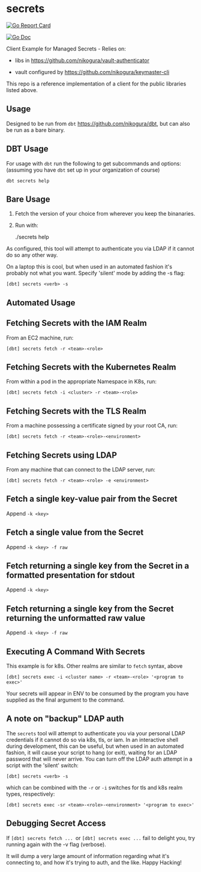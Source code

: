 # secrets

[![Go Report Card](https://goreportcard.com/badge/github.com/nikogura/secrets)](https://goreportcard.com/report/github.com/nikogura/secrets)

[![Go Doc](https://img.shields.io/badge/godoc-reference-blue.svg?style=flat-square)](http://godoc.org/github.com/nikogura/secrets/pkg/secrets)


Client Example for Managed Secrets - Relies on:

 * libs in https://github.com/nikogura/vault-authenticator
 
 * vault configured by https://github.com/nikogura/keymaster-cli

This repo is a reference implementation of a client for the public libraries listed above.

## Usage

Designed to be run from `dbt` https://github.com/nikogura/dbt, but can also be run as a bare binary.

## DBT Usage

For usage with `dbt` run the following to get subcommands and options: (assuming you have `dbt` set up in your organization of course)

    dbt secrets help
    
## Bare Usage

1. Fetch the version of your choice from wherever you keep the binanaries.

2. Run with:

    ./secrets help
    
As configured, this tool will attempt to authenticate you via LDAP if it cannot do so any other way. 

On a laptop this is cool, but when used in an automated fashion it's probably not what you want. Specify 'silent' mode by adding the -s flag:

    [dbt] secrets <verb> -s
        
## Automated Usage

## Fetching Secrets with the IAM Realm

From an EC2 machine, run:

    [dbt] secrets fetch -r <team>-<role>

## Fetching Secrets with the Kubernetes Realm

From within a pod in the appropriate Namespace in K8s, run:

    [dbt] secrets fetch -i <cluster> -r <team>-<role>
    
## Fetching Secrets with the TLS Realm

From a machine possessing a certificate signed by your root CA, run:

    [dbt] secrets fetch -r <team>-<role>-<environment>

## Fetching Secrets using LDAP

From any machine that can connect to the LDAP server, run:

`[dbt] secrets fetch -r <team>-<role> -e <environment>`

## Fetch a single key-value pair from the Secret

   Append `-k <key>`
    
## Fetch a single value from the Secret

   Append `-k <key> -f raw`

## Fetch returning a single key from the Secret in a formatted presentation for stdout

   Append `-k <key>`
    
## Fetch returning a single key from the Secret returning the unformatted raw value

   Append `-k <key> -f raw`

## Executing A Command With Secrets

This example is for k8s. Other realms are similar to `fetch` syntax, above

    [dbt] secrets exec -i <cluster name> -r <team>-<role> '<program to exec>'
    
Your secrets will appear in ENV to be consumed by the program you have supplied as the final argument to the command.

## A note on "backup" LDAP auth

The `secrets` tool will attempt to authenticate you via your personal LDAP credentials if it cannot do so via k8s, tls, or iam.  In an interactive shell during development, this can be useful, but when used in an automated fashion, it will cause your script to hang (or exit), waiting for an LDAP password that will never arrive.  You can turn off the LDAP auth attempt in a script with the 'silent' switch:

    [dbt] secrets <verb> -s
    
which can be combined with the `-r` or `-i` switches for tls and k8s realm types, respectively:

    [dbt] secrets exec -sr <team>-<role>-<environment> '<program to exec>'
    
## Debugging Secret Access

If `[dbt] secrets fetch ... `or `[dbt] secrets exec ...` fail to delight you, try running again with the -v flag (verbose). 

It will dump a very large amount of information regarding what it's connecting to, and how it's trying to auth, and the like.  Happy Hacking!
